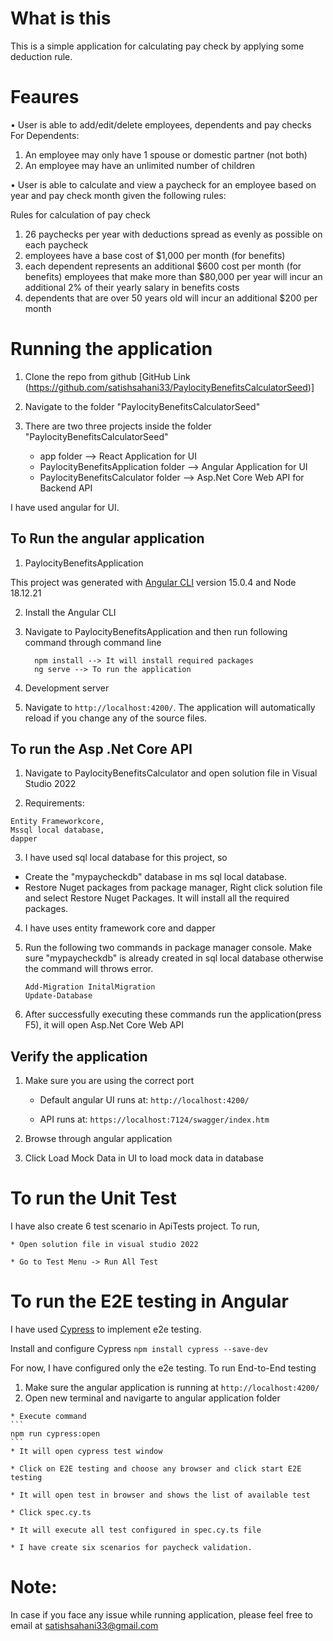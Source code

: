# What is this
This is a simple application for calculating pay check by applying some deduction rule.

# Feaures
• User is able to add/edit/delete employees, dependents and pay checks
  For Dependents:
  1. An employee may only have 1 spouse or domestic partner (not both)
  2. An employee may have an unlimited number of children

• User is able to calculate and view a paycheck for an employee based on year and pay check month given the following rules:

 Rules for calculation of pay check
   1. 26 paychecks per year with deductions spread as evenly as possible on each paycheck
   2. employees have a base cost of $1,000 per month (for benefits)
   3. each dependent represents an additional $600 cost per month (for benefits)
  employees that make more than $80,000 per year will incur an additional 2% of their yearly salary in benefits costs
   4. dependents that are over 50 years old will incur an additional $200 per month

# Running the application

1. Clone the repo from github [GitHub Link (https://github.com/satishsahani33/PaylocityBenefitsCalculatorSeed)]

2. Navigate to the folder "PaylocityBenefitsCalculatorSeed"

3. There are two three projects inside the folder "PaylocityBenefitsCalculatorSeed"
    * app folder --> React Application for UI
    * PaylocityBenefitsApplication folder --> Angular Application for UI
    * PaylocityBenefitsCalculator folder --> Asp.Net Core Web API for Backend API

I have used angular for UI.

## To Run the angular application

1. PaylocityBenefitsApplication

This project was generated with [Angular CLI](https://github.com/angular/angular-cli) version 15.0.4 and Node 18.12.21

2. Install the Angular CLI

3. Navigate to PaylocityBenefitsApplication and then run following command through command line
    ```
      npm install --> It will install required packages
      ng serve --> To run the application
      ```
4. Development server

5. Navigate to `http://localhost:4200/`. The application will automatically reload if you change any of the source files.


## To run the Asp .Net Core API
1. Navigate to PaylocityBenefitsCalculator and open solution file in Visual Studio 2022

2. Requirements:
  ```
  Entity Frameworkcore, 
  Mssql local database, 
  dapper
  ```
3. I have used sql local database for this project, so
  * Create the "mypaycheckdb" database in ms sql local database.
  * Restore Nuget packages from package manager, Right click solution file and select Restore Nuget Packages. It will install all the required packages.

4. I have uses entity framework core and dapper

5. Run the following two commands in package manager console. Make sure "mypaycheckdb" is already created in sql local database otherwise the command will throws error.
     ```
     Add-Migration InitalMigration
     Update-Database
     ```
6. After successfully executing these commands run the application(press F5), it will open Asp.Net Core Web API

## Verify the application

1. Make sure you are using the correct port

    * Default angular UI runs at: `http://localhost:4200/`

    * API runs at: `https://localhost:7124/swagger/index.htm`

2. Browse through angular application

3. Click Load Mock Data in UI to load mock data in database

# To run the Unit Test 
I have also create 6 test scenario in ApiTests project.
To run,

    * Open solution file in visual studio 2022

    * Go to Test Menu -> Run All Test

# To run the E2E testing in Angular
I have used [Cypress](https://docs.cypress.io/) to implement e2e testing.

Install and configure Cypress
    ```
    npm install cypress --save-dev
    ```

For now, I have configured only the e2e testing.
To run End-to-End testing
  1. Make sure the angular application is running at `http://localhost:4200/`
  2. Open new terminal and navigarte to angular application folder

    * Execute command
    ```
    npm run cypress:open
    ```
    * It will open cypress test window

    * Click on E2E testing and choose any browser and click start E2E testing

    * It will open test in browser and shows the list of available test

    * Click spec.cy.ts 

    * It will execute all test configured in spec.cy.ts file

    * I have create six scenarios for paycheck validation.

# Note: 
In case if you face any issue while running application, please feel free to email at satishsahani33@gmail.com


